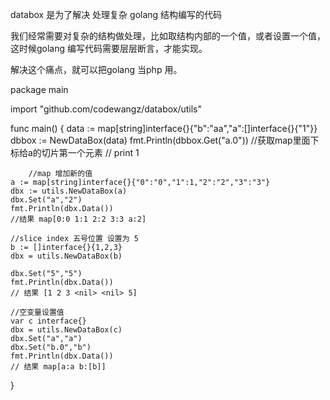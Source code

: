 databox 是为了解决 处理复杂 golang 结构编写的代码

我们经常需要对复杂的结构做处理，比如取结构内部的一个值，或者设置一个值，这时候golang 编写代码需要层层断言，才能实现。

解决这个痛点，就可以把golang 当php 用。



package main

import "github.com/codewangz/databox/utils"

func main() {
       	data := map[string]interface{}{"b":"aa","a":[]interface{}{"1"}}
	dbbox := NewDataBox(data)
	fmt.Println(dbbox.Get("a.0")) //获取map里面下标给a的切片第一个元素
	// print 1
  
        //map 增加新的值
	a := map[string]interface{}{"0":"0","1":1,"2":"2","3":"3"}
	dbx := utils.NewDataBox(a)
	dbx.Set("a","2")
	fmt.Println(dbx.Data())
	//结果 map[0:0 1:1 2:2 3:3 a:2]

	//slice index 五号位置 设置为 5
	b := []interface{}{1,2,3}
	dbx = utils.NewDataBox(b)

	dbx.Set("5","5")
	fmt.Println(dbx.Data())
	// 结果 [1 2 3 <nil> <nil> 5]

	//空变量设置值
	var c interface{}
	dbx = utils.NewDataBox(c)
	dbx.Set("a","a")
	dbx.Set("b.0","b")
	fmt.Println(dbx.Data())
	// 结果 map[a:a b:[b]]
}



